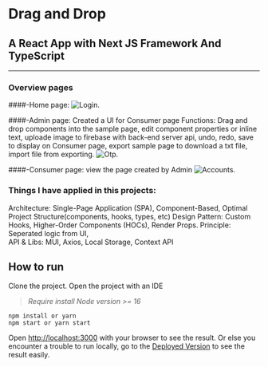 # Drag and Drop
## A React App with Next JS Framework And TypeScript

------
### **Overview pages**

####-Home page:
![Login.](/screenshots/home.png)

####-Admin page: Created a UI for Consumer page
Functions: Drag and drop components into the sample page, edit component properties or inline text, uploade image to firebase with back-end server api, undo, redo, save to display on Consumer page, export sample page to download a txt file, import file from exporting.
![Otp.](/screenshots/admin.png)

####-Consumer page: view the page created by Admin
![Accounts.](/screenshots/consumer.png)

### **Things I have applied in this projects:**
Architecture: Single-Page Application (SPA), Component-Based, Optimal Project Structure(components, hooks, types, etc)
Design Pattern: Custom Hooks, Higher-Order Components (HOCs), Render Props.
Principle: Seperated logic from UI,  
API & Libs: MUI, Axios, Local Storage, Context API

## **How to run**
Clone the project.
Open the project with an IDE
> _Require install Node version >= 16_
```
npm install or yarn
npm start or yarn start
```

Open [http://localhost:3000](http://localhost:3000) with your browser to see the result.
Or else you encounter a trouble to run locally, go to the [Deployed Version](https://dd-coding-challenge.vercel.app) to see the result easily.

